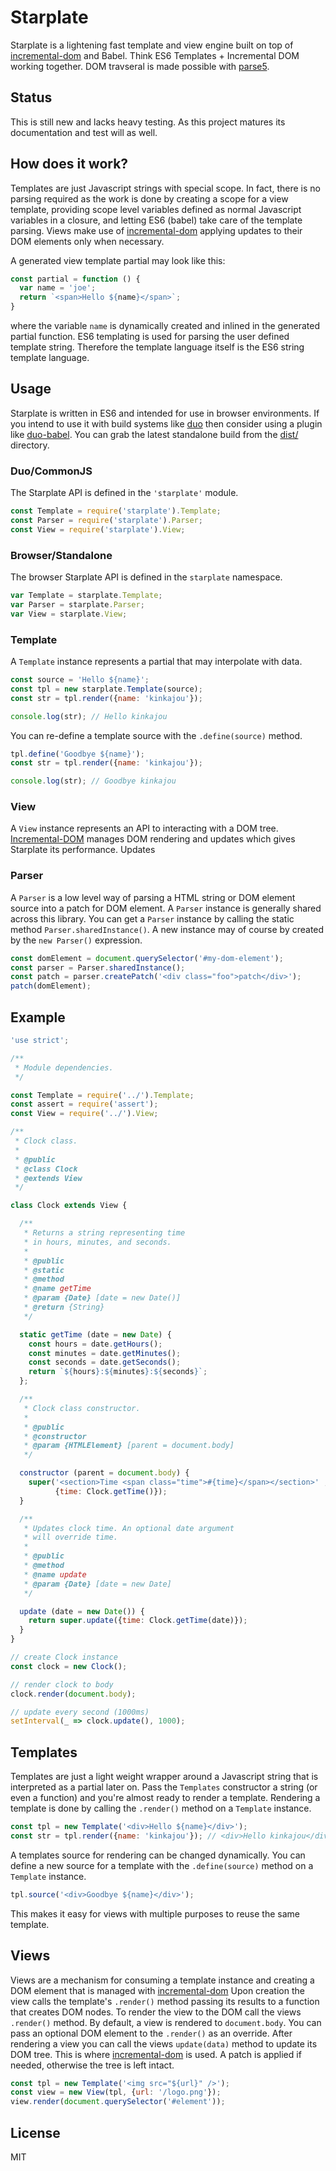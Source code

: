 # Starplate

Starplate is a lightening fast template and view engine built on top of
[incremental-dom](https://github.com/google/incremental-dom) and Babel.
Think ES6 Templates + Incremental DOM working
together. DOM travseral is made possible with
[parse5](https://github.com/inikulin/parse5).

## Status

This is still new and lacks heavy testing. As this project matures its
documentation and test will as well.

## How does it work?

Templates are just Javascript strings with special scope. In fact, there
is no parsing required as the work is done by creating a scope for a
view template, providing scope level variables defined as normal
Javascript variables in a closure, and letting ES6 (babel) take care of
the template parsing. Views make use of
[incremental-dom](https://github.com/google/incremental-dom) applying
updates to their DOM elements only when necessary.

A generated view template partial may look like this:

```js
const partial = function () {
  var name = 'joe';
  return `<span>Hello ${name}</span>`;
}
```

where the variable `name` is dynamically created and inlined in the
generated partial function. ES6 templating is used for parsing the user
defined template string. Therefore the template language itself is
the ES6 string template language.

## Usage

Starplate is written in ES6 and intended for use in browser environments.
If you intend to use it with build systems
like [duo](https://github.com/duojs/duo) then consider using a plugin
like [duo-babel](https://github.com/babel/duo-babel). You can grab the
latest standalone build from the [dist/](dist/) directory.

### Duo/CommonJS

The Starplate API is defined in the `'starplate'` module.

```js
const Template = require('starplate').Template;
const Parser = require('starplate').Parser;
const View = require('starplate').View;
```

### Browser/Standalone

The browser Starplate API is defined in the `starplate` namespace.

```js
var Template = starplate.Template;
var Parser = starplate.Parser;
var View = starplate.View;
```

### Template

A `Template` instance represents a partial that may interpolate with
data.

```js
const source = 'Hello ${name}';
const tpl = new starplate.Template(source);
const str = tpl.render({name: 'kinkajou'});

console.log(str); // Hello kinkajou
```

You can re-define a template source with the `.define(source)` method.

```js
tpl.define('Goodbye ${name}');
const str = tpl.render({name: 'kinkajou'});

console.log(str); // Goodbye kinkajou
```

### View

A `View` instance represents an API to interacting with a DOM tree.
[Incremental-DOM](https://github.com/google/incremental-dom) manages DOM
rendering and updates which gives Starplate its performance. Updates

### Parser

A `Parser` is a low level way of parsing a HTML string or DOM element
source into a patch for DOM element. A `Parser` instance is generally
shared across this library. You can get a `Parser` instance by calling
the static method `Parser.sharedInstance()`. A new instance may of
course by created by the `new Parser()` expression.

```js
const domElement = document.querySelector('#my-dom-element');
const parser = Parser.sharedInstance();
const patch = parser.createPatch('<div class="foo">patch</div>');
patch(domElement);
```

## Example

```js
'use strict';

/**
 * Module dependencies.
 */

const Template = require('../').Template;
const assert = require('assert');
const View = require('../').View;

/**
 * Clock class.
 *
 * @public
 * @class Clock
 * @extends View
 */

class Clock extends View {

  /**
   * Returns a string representing time
   * in hours, minutes, and seconds.
   *
   * @public
   * @static
   * @method
   * @name getTime
   * @param {Date} [date = new Date()]
   * @return {String}
   */

  static getTime (date = new Date) {
    const hours = date.getHours();
    const minutes = date.getMinutes();
    const seconds = date.getSeconds();
    return `${hours}:${minutes}:${seconds}`;
  };

  /**
   * Clock class constructor.
   *
   * @public
   * @constructor
   * @param {HTMLElement} [parent = document.body]
   */

  constructor (parent = document.body) {
    super('<section>Time <span class="time">#{time}</span></section>' ,
          {time: Clock.getTime()});
  }

  /**
   * Updates clock time. An optional date argument
   * will override time.
   *
   * @public
   * @method
   * @name update
   * @param {Date} [date = new Date]
   */

  update (date = new Date()) {
    return super.update({time: Clock.getTime(date)});
  }
}

// create Clock instance
const clock = new Clock();

// render clock to body
clock.render(document.body);

// update every second (1000ms)
setInterval(_ => clock.update(), 1000);
```

## Templates

Templates are just a light weight wrapper around a Javascript string
that is interpreted as a partial later on. Pass the `Templates` constructor
a string (or even a function) and you're almost ready to render a template.
Rendering a template is done by calling the `.render()` method on a
`Template` instance.

```js
const tpl = new Template('<div>Hello ${name}</div>');
const str = tpl.render({name: 'kinkajou'}); // <div>Hello kinkajou</div>'
```

A templates source for rendering can be changed dynamically. You can
define a new source for a template with the `.define(source)` method on
a `Template` instance.

```js
tpl.source('<div>Goodbye ${name}</div>');
```

This makes it easy for views with multiple purposes to reuse the same
template.

## Views

Views are a mechanism for consuming a template instance and creating a
DOM element that is managed with
[incremental-dom](https://github.com/google/incremental-dom) Upon
creation the view
calls the template's `.render()` method passing its results to a
function that creates DOM nodes. To render the view to the DOM call the
views `.render()` method. By default, a view is rendered to
`document.body`. You can pass an optional DOM element to the `.render()`
as an override. After rendering a view you can call the views
`update(data)` method to update its DOM tree. This is where
[incremental-dom](https://github.com/google/incremental-dom)
is used. A patch is applied if needed, otherwise the
tree is left intact.

```js
const tpl = new Template('<img src="${url}" />');
const view = new View(tpl, {url: '/logo.png'});
view.render(document.querySelector('#element'));
```

## License

MIT
